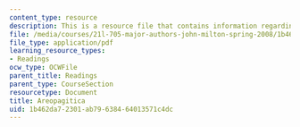 ```yaml
---
content_type: resource
description: This is a resource file that contains information regarding areopagitica.
file: /media/courses/21l-705-major-authors-john-milton-spring-2008/1b462da72301ab79638464013571c4dc_MIT21L_705S08_aropgtica.pdf
file_type: application/pdf
learning_resource_types:
- Readings
ocw_type: OCWFile
parent_title: Readings
parent_type: CourseSection
resourcetype: Document
title: Areopagitica
uid: 1b462da7-2301-ab79-6384-64013571c4dc
---
```

